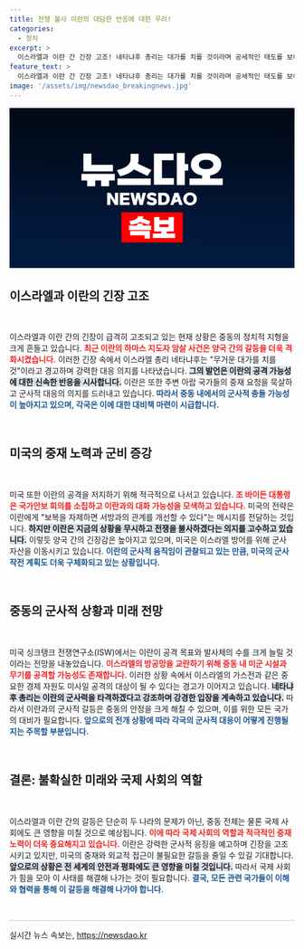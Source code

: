 ```yaml
---
title: 전쟁 불사 이란의 대담한 반응에 대한 우려!
categories:
  - 정치
excerpt: >
  이스라엘과 이란 간 긴장 고조! 네타냐후 총리는 대가를 치를 것이라며 공세적인 태도를 보이고, 이란은 전쟁을 불사하겠다고 맞서고 있습니다. 미국은 긴급 안보 회의를 소집하며 양측의 갈등에 귀추가 주목됩니다. 클릭하여 더 알아보세요!
feature_text: >
  이스라엘과 이란 간 긴장 고조! 네타냐후 총리는 대가를 치를 것이라며 공세적인 태도를 보이고, 이란은 전쟁을 불사하겠다고 맞서고 있습니다. 미국은 긴급 안보 회의를 소집하며 양측의 갈등에 귀추가 주목됩니다. 클릭하여 더 알아보세요!
image: '/assets/img/newsdao_breakingnews.jpg'
---
```


<p><img src="/assets/img/newsdao_breakingnews.jpg" alt="pcversion 속보" /></p>

<h2 data-ke-size="size26">이스라엘과 이란의 긴장 고조</h2>

<p data-ke-size="size16">&nbsp;</p>

<p>이스라엘과 이란 간의 긴장이 급격히 고조되고 있는 현재 상황은 중동의 정치적 지형을 크게 흔들고 있습니다. <b><span style="color: #ee2323;">최근 이란의 하마스 지도자 암살 사건은 양국 간의 갈등을 더욱 격화시켰습니다.</span></b> 이러한 긴장 속에서 이스라엘 총리 네타냐후는 "무거운 대가를 치를 것"이라고 경고하며 강력한 대응 의지를 나타냈습니다. <b><span style="background-color: #21538527;">그의 발언은 이란의 공격 가능성에 대한 신속한 반응을 시사합니다.</span></b> 이란은 또한 주변 아랍 국가들의 중재 요청을 묵살하고 군사적 대응의 의지를 드러내고 있습니다. <b><span style="color: #1a5490;">따라서 중동 내에서의 군사적 충돌 가능성이 높아지고 있으며, 각국은 이에 대한 대비책 마련이 시급합니다.</span></b></p>

<p data-ke-size="size16">&nbsp;</p>

<h2 data-ke-size="size26">미국의 중재 노력과 군비 증강</h2>

<p data-ke-size="size16">&nbsp;</p>

<p>미국 또한 이란의 공격을 저지하기 위해 적극적으로 나서고 있습니다. <b><span style="color: #ee2323;">조 바이든 대통령은 국가안보 회의를 소집하고 이란과의 대화 가능성을 모색하고 있습니다.</span></b> 미국의 전략은 이란에게 "보복을 자제하면 서방과의 관계를 개선할 수 있다"는 메시지를 전달하는 것입니다. <b><span style="background-color: #21538527;">하지만 이란은 지금의 상황을 무시하고 전쟁을 불사하겠다는 의지를 고수하고 있습니다.</span></b> 이렇듯 양국 간의 긴장감은 높아지고 있으며, 미국은 이스라엘 방어를 위해 군사 자산을 이동시키고 있습니다. <b><span style="color: #1a5490;">이란의 군사적 움직임이 관찰되고 있는 만큼, 미국의 군사 작전 계획도 더욱 구체화되고 있는 상황입니다.</span></b></p>

<p data-ke-size="size16">&nbsp;</p>

<h2 data-ke-size="size26">중동의 군사적 상황과 미래 전망</h2>

<p data-ke-size="size16">&nbsp;</p>

<p>미국 싱크탱크 전쟁연구소(ISW)에서는 이란이 공격 목표와 발사체의 수를 크게 늘릴 것이라는 전망을 내놓았습니다. <b><span style="color: #ee2323;">이스라엘의 방공망을 교란하기 위해 중동 내 미군 시설과 무기를 공격할 가능성도 존재합니다.</span></b> 이러한 상황 속에서 이스라엘의 가스전과 같은 중요한 경제 자원도 미사일 공격의 대상이 될 수 있다는 경고가 이어지고 있습니다. <b><span style="background-color: #21538527;">네타냐후 총리는 이란의 군사력을 타격하겠다고 강조하며 강경한 입장을 계속하고 있습니다.</span></b> 따라서 이란과의 군사적 갈등은 중동의 안정을 크게 해칠 수 있으며, 이를 위한 모든 국가의 대비가 필요합니다. <b><span style="color: #1a5490;">앞으로의 전개 상황에 따라 각국의 군사적 대응이 어떻게 진행될지는 주목할 부분입니다.</span></b></p>

<p data-ke-size="size16">&nbsp;</p>

<h2 data-ke-size="size26">결론: 불확실한 미래와 국제 사회의 역할</h2>

<p data-ke-size="size16">&nbsp;</p>

<p>이스라엘과 이란 간의 갈등은 단순히 두 나라의 문제가 아닌, 중동 전체는 물론 국제 사회에도 큰 영향을 미칠 것으로 예상됩니다. <b><span style="color: #ee2323;">이에 따라 국제 사회의 역할과 적극적인 중재 노력이 더욱 중요해지고 있습니다.</span></b> 이란은 강력한 군사적 응징을 예고하며 긴장을 고조시키고 있지만, 미국의 중재와 외교적 접근이 불필요한 갈등을 줄일 수 있길 기대합니다. <b><span style="background-color: #21538527;">앞으로의 상황은 전 세계의 안전과 평화에도 큰 영향을 미칠 것입니다.</span></b> 따라서 국제 사회가 힘을 모아 이 사태를 해결해 나가는 것이 필요합니다. <b><span style="color: #1a5490;">결국, 모든 관련 국가들이 이해와 협력을 통해 이 갈등을 해결해 나가야 합니다.</span></b></p>

<p data-ke-size="size16">&nbsp;</p>

<hr style="height:2px; border:none; color:#ddd; background-color:#ddd;">
실시간 뉴스 속보는, <a href="https://newsdao.kr" rel="dofollow">https://newsdao.kr</a>


